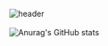 ![header](https://capsule-render.vercel.app/api?type=cylinder&color=auto&height=150&section=header&text=HELLO!👋&fontSize=60)
<br>
<br>
![Anurag's GitHub stats](https://github-readme-stats.vercel.app/api?username=LCY727&show_icons=true&theme=radical)
<!--
**LCY727/LCY727** is a ✨ _special_ ✨ repository because its `README.md` (this file) appears on your GitHub profile.

Here are some ideas to get you started:

- 🔭 I’m currently working on ...
- 🌱 I’m currently learning ...
- 👯 I’m looking to collaborate on ...
- 🤔 I’m looking for help with ...
- 💬 Ask me about ...
- 📫 How to reach me: ...
- 😄 Pronouns: ...
- ⚡ Fun fact: ...
-->
